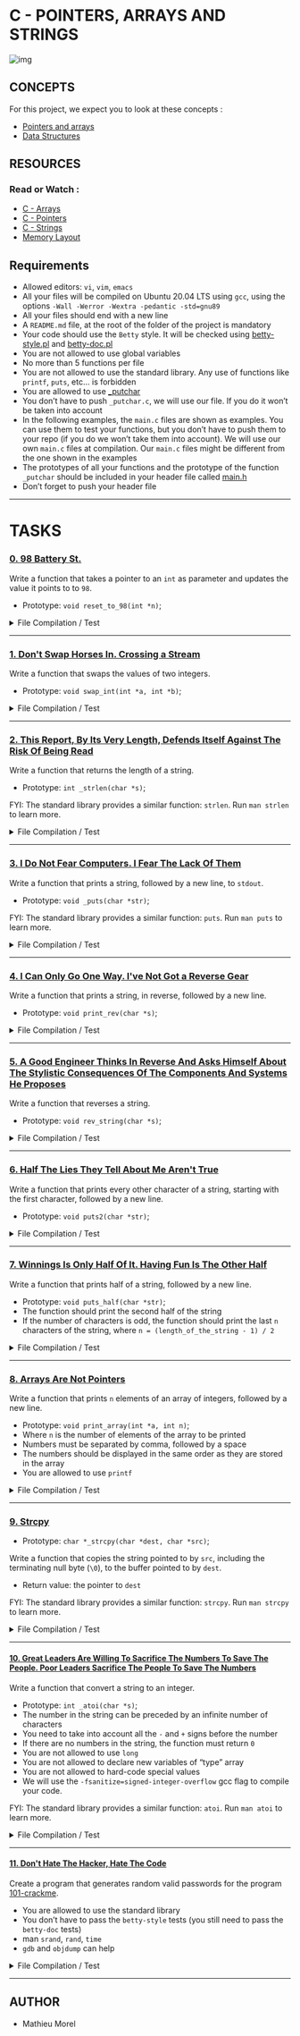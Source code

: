 # C - POINTERS, ARRAYS AND STRINGS

![img](https://s3.amazonaws.com/intranet-projects-files/holbertonschool-low_level_programming/216/IMG_2410.JPG)

## CONCEPTS

For this project, we expect you to look at these concepts :

- [Pointers and arrays](https://intranet.hbtn.io/concepts/888)
- [Data Structures](https://intranet.hbtn.io/concepts/889)

## RESOURCES
### Read or Watch :

- [C - Arrays](https://intranet.hbtn.io/rltoken/1PQnbj1BHB7w_mKhxhMWdg)
- [C - Pointers](https://intranet.hbtn.io/rltoken/G2_eTEuCaSAXfKYuEteXfQ)
- [C - Strings](https://intranet.hbtn.io/rltoken/N7AFmcH2JyKF35ly2RH1Uw)
- [Memory Layout](https://intranet.hbtn.io/rltoken/6MlL0ucmD6kNwXANZFZJEg)

## Requirements

- Allowed editors: `vi`, `vim`, `emacs`
- All your files will be compiled on Ubuntu 20.04 LTS using `gcc`, using the options `-Wall -Werror -Wextra -pedantic -std=gnu89`
- All your files should end with a new line
- A `README.md` file, at the root of the folder of the project is mandatory
- Your code should use the `Betty` style. It will be checked using [betty-style.pl](https://github.com/hs-hq/Betty/blob/master/betty-style.pl) and [betty-doc.pl](https://github.com/hs-hq/Betty/blob/master/betty-doc.pl)
- You are not allowed to use global variables
- No more than 5 functions per file
- You are not allowed to use the standard library. Any use of functions like `printf`, `puts`, etc… is forbidden
- You are allowed to use [_putchar](https://github.com/hs-hq/_putchar.c/blob/master/_putchar.c)
- You don’t have to push `_putchar.c`, we will use our file. If you do it won’t be taken into account
- In the following examples, the `main.c` files are shown as examples. You can use them to test your functions, but you don’t have to push them to your repo (if you do we won’t take them into account). We will use our own `main.c` files at compilation. Our `main.c` files might be different from the one shown in the examples
- The prototypes of all your functions and the prototype of the function `_putchar` should be included in your header file called [main.h](https://github.com/MathieuMorel62/holbertonschool-low_level_programming/blob/master/pointers_arrays_strings/main.h)
- Don’t forget to push your header file

----------------------------

# TASKS

### [0. 98 Battery St.](https://github.com/MathieuMorel62/holbertonschool-low_level_programming/blob/master/pointers_arrays_strings/0-reset_to_98.c)

Write a function that takes a pointer to an `int` as parameter and updates the value it points to to `98`.

- Prototype: `void reset_to_98(int *n)`;

<details>
<summary> File Compilation / Test </summary>
<br>

```
mathieu@ubuntu:~/$ cat 0-main.c

#include "main.h"
#include <stdio.h>

/**
 * main - check the code 
 *
 * Return: Always 0.
 */
int main(void)
{
    int n;

    n = 402;
    printf("n=%d\n", n);
    reset_to_98(&n);
    printf("n=%d\n", n);
    return (0);
}

mathieu@ubuntu:~/$ gcc -Wall -pedantic -Werror -Wextra -std=gnu89 0-main.c 0-reset_to_98.c -o 0-98
mathieu@ubuntu:~/$ ./0-98 
n=402
n=98
```
</details>

----------------------------------

### [1. Don't Swap Horses In. Crossing a Stream](https://github.com/MathieuMorel62/holbertonschool-low_level_programming/blob/master/pointers_arrays_strings/1-swap.c)

Write a function that swaps the values of two integers.

- Prototype: `void swap_int(int *a, int *b)`;

<details>
<summary> File Compilation / Test </summary>
<br>

```
mathieu@ubuntu:~/$ cat 1-main.c

#include "main.h"
#include <stdio.h>

/**
 * main - check the code
 *
 * Return: Always 0.
 */
int main(void)
{
    int a;
    int b;

    a = 98;
    b = 42;
    printf("a=%d, b=%d\n", a, b);
    swap_int(&a, &b);
    printf("a=%d, b=%d\n", a, b);
    return (0);
}

mathieu@ubuntu:~/$ gcc -Wall -pedantic -Werror -Wextra -std=gnu89 1-main.c 1-swap.c -o 1-swap
mathieu@ubuntu:~/$ ./1-swap 
a=98, b=42
a=42, b=98
```
</details>

----------------------------

### [2. This Report, By Its Very Length, Defends Itself Against The Risk Of Being Read](https://github.com/MathieuMorel62/holbertonschool-low_level_programming/blob/master/pointers_arrays_strings/2-strlen.c)

Write a function that returns the length of a string.

  - Prototype: `int _strlen(char *s)`;

FYI: The standard library provides a similar function: `strlen`. Run `man strlen` to learn more.
<details>
<summary> File Compilation / Test </summary>
<br>

```
mathieu@ubuntu:~/$ cat 2-main.c

#include "main.h"
#include <stdio.h>

/**
 * main - check the code
 *
 * Return: Always 0.
 */
int main(void)
{
    char *str;
    int len;

    str = "My first strlen!";
    len = _strlen(str);
    printf("%d\n", len);
    return (0);
}

mathieu@ubuntu:~/$ gcc -Wall -pedantic -Werror -Wextra -std=gnu89 2-main.c 2-strlen.c -o 2-strlen
mathieu@ubuntu:~/$ ./2-strlen 
16
```
</details>

----------------------

### [3. I Do Not Fear Computers. I Fear The Lack Of Them](https://github.com/MathieuMorel62/holbertonschool-low_level_programming/blob/master/pointers_arrays_strings/3-puts.c)

Write a function that prints a string, followed by a new line, to `stdout`.

- Prototype: `void _puts(char *str)`;

FYI: The standard library provides a similar function: `puts`. Run `man puts` to learn more.

<details>
<summary> File Compilation / Test </summary>
<br>

```
mathieu@ubuntu:~/$ cat 3-main.c

#include "main.h"

/**
 * main - check the code
 *
 * Return: Always 0.
 */
int main(void)
{
    char *str;

    str = "I do not fear computers. I fear the lack of them - Isaac Asimov";
    _puts(str);
    return (0);
}

mathieu@ubuntu:~/$ gcc -Wall -pedantic -Werror -Wextra -std=gnu89 _putchar.c 3-main.c 3-puts.c -o 3-puts
mathieu@ubuntu:~/$ ./3-puts 
I do not fear computers. I fear the lack of them - Isaac Asimov
```
</details>

-----------------------------

### [4. I Can Only Go One Way. I've Not Got a Reverse Gear](https://github.com/MathieuMorel62/holbertonschool-low_level_programming/blob/master/pointers_arrays_strings/4-print_rev.c)

Write a function that prints a string, in reverse, followed by a new line.

  - Prototype: `void print_rev(char *s)`;
<details>
<summary> File Compilation / Test </summary>
<br>

```
mathieu@ubuntu:~/$ cat 4-main.c

#include "main.h"

/**
 * main - check the code
 *
 * Return: Always 0.
 */
int main(void)
{
    char *str;

    str = "I do not fear computers. I fear the lack of them - Isaac Asimov";
    print_rev(str);
    return (0);
}

mathieu@ubuntu:~/$ gcc -Wall -pedantic -Werror -Wextra -std=gnu89 _putchar.c 4-main.c 4-print_rev.c -o 4-print_rev
mathieu@ubuntu:~/$ ./4-print_rev 
vomisA caasI - meht fo kcal eht raef I .sretupmoc raef ton od I
```
</details>

----------------------------

### [5. A Good Engineer Thinks In Reverse And Asks Himself About The Stylistic Consequences Of The Components And Systems He Proposes](https://github.com/MathieuMorel62/holbertonschool-low_level_programming/blob/master/pointers_arrays_strings/5-rev_string.c)

Write a function that reverses a string.

 - Prototype: `void rev_string(char *s)`;
<details>
<summary> File Compilation / Test </summary>
<br>

```
mathieu@ubuntu:~/$ cat 5-main.c

#include "main.h"
#include <stdio.h>

/**
 * main - check the code
 *
 * Return: Always 0.
 */
int main(void)
{
    char s[10] = "My School";

    printf("%s\n", s);
    rev_string(s);
    printf("%s\n", s);
    return (0);
}

mathieu@ubuntu:~/$ gcc -Wall -pedantic -Werror -Wextra -std=gnu89 5-main.c 5-rev_string.c -o 5-rev_string
mathieu@ubuntu:~/$ ./5-rev_string 
My School
loohcS yM
```
</details>

--------------------------------------

### [6. Half The Lies They Tell About Me Aren't True](https://github.com/MathieuMorel62/holbertonschool-low_level_programming/blob/master/pointers_arrays_strings/6-puts2.c)

Write a function that prints every other character of a string, starting with the first character, followed by a new line.

 - Prototype: `void puts2(char *str)`;
<details>
<summary> File Compilation / Test </summary>
<br>

```
mathieu@ubuntu:~/$ cat 6-main.c

#include "main.h"

/**
 * main - check the code
 *
 * Return: Always 0.
 */
int main(void)
{
    char *str;

    str = "0123456789";
    puts2(str);
    return (0);
}

mathieu@ubuntu:~/$ gcc -Wall -pedantic -Werror -Wextra -std=gnu89 _putchar.c 6-main.c 6-puts2.c -o 6-puts2
mathieu@ubuntu:~/$ ./6-puts2 
02468
```
</details>

--------------------------------

### [7. Winnings Is Only Half Of It. Having Fun Is The Other Half](https://github.com/MathieuMorel62/holbertonschool-low_level_programming/blob/master/pointers_arrays_strings/7-puts_half.c)

Write a function that prints half of a string, followed by a new line.

 - Prototype: `void puts_half(char *str)`;
 - The function should print the second half of the string
 - If the number of characters is odd, the function should print the last `n` characters of the string, where `n = (length_of_the_string - 1) / 2`
<details>
<summary> File Compilation / Test </summary>
<br>

```
mathieu@ubuntu:~/$ cat 7-main.c

#include "main.h"

/**
 * main - check the code
 *
 * Return: Always 0.
 */
int main(void)
{
    char *str;

    str = "0123456789";
    puts_half(str);
    return (0);
}

mathieu@ubuntu:~/$ gcc -Wall -pedantic -Werror -Wextra -std=gnu89 _putchar.c 7-main.c 7-puts_half.c -o 7-puts_half
mathieu@ubuntu:~/$ ./7-puts_half 
56789
```
</details>

------------------------------------------

### [8. Arrays Are Not Pointers](https://github.com/MathieuMorel62/holbertonschool-low_level_programming/blob/master/pointers_arrays_strings/8-print_array.c)

Write a function that prints `n` elements of an array of integers, followed by a new line.

 - Prototype: `void print_array(int *a, int n)`;
 - Where `n` is the number of elements of the array to be printed
 - Numbers must be separated by comma, followed by a space
 - The numbers should be displayed in the same order as they are stored in the array
 - You are allowed to use `printf`
<details>
<summary> File Compilation / Test </summary>
<br>

```
mathieu@ubuntu:~/$ cat 8-main.c

#include "main.h"

/**
 * main - check the code for
 *
 * Return: Always 0.
 */
int main(void)
{
    int array[5];

    array[0] = 98;
    array[1] = 402;
    array[2] = -198;
    array[3] = 298;
    array[4] = -1024;
    print_array(array, 5);
    return (0);
}

mathieu@ubuntu:~/$ gcc -Wall -pedantic -Werror -Wextra -std=gnu89 8-main.c 8-print_array.c -o 8-print_array
mathieu@ubuntu:~/$ ./8-print_array 
98, 402, -198, 298, -1024
```
</details>

-----------------------------------

### [9. Strcpy](https://github.com/MathieuMorel62/holbertonschool-low_level_programming/blob/master/pointers_arrays_strings/9-strcpy.c)

 - Prototype: `char *_strcpy(char *dest, char *src)`;

Write a function that copies the string pointed to by `src`, including the terminating null byte (`\0`), to the buffer pointed to by `dest`.

 - Return value: the pointer to `dest`

FYI: The standard library provides a similar function: `strcpy`. Run `man strcpy` to learn more.
<details>
<summary> File Compilation / Test </summary>
<br>

```
mathieu@ubuntu:~/$ cat 9-main.c

#include "main.h"
#include <stdio.h>

/**
 * main - check the code
 *
 * Return: Always 0.
 */
int main(void)
{
    char s1[98];
    char *ptr;

    ptr = _strcpy(s1, "First, solve the problem. Then, write the code\n");
    printf("%s", s1);
    printf("%s", ptr);
    return (0);
}

mathieu@ubuntu:~/$ gcc -Wall -pedantic -Werror -Wextra -std=gnu89 9-main.c 9-strcpy.c -o 9-strcpy
mathieu@ubuntu:~/$ ./9-strcpy 
First, solve the problem. Then, write the code
First, solve the problem. Then, write the code
```
</details>

---------------------------------

#### [10. Great Leaders Are Willing To Sacrifice The Numbers To Save The People. Poor Leaders Sacrifice The People To Save The Numbers](https://github.com/MathieuMorel62/holbertonschool-low_level_programming/blob/master/pointers_arrays_strings/100-atoi.c)

Write a function that convert a string to an integer.

- Prototype: `int _atoi(char *s)`;
- The number in the string can be preceded by an infinite number of characters
- You need to take into account all the `-` and `+` signs before the number
- If there are no numbers in the string, the function must return `0`
- You are not allowed to use `long`
- You are not allowed to declare new variables of “type” array
- You are not allowed to hard-code special values
- We will use the `-fsanitize=signed-integer-overflow` gcc flag to compile your code.

FYI: The standard library provides a similar function: `atoi`. Run `man atoi` to learn more.
<details>
<summary> File Compilation / Test </summary>
<br>

```
mathieu@ubuntu:~/$ cat 100-main.c

#include "main.h"
#include <stdio.h>

/**
 * main - check the code
 *
 * Return: Always 0.
 */
int main(void)
{
    int nb;

    nb = _atoi("98");
    printf("%d\n", nb);
    nb = _atoi("-402");
    printf("%d\n", nb);
    nb = _atoi("          ------++++++-----+++++--98");
    printf("%d\n", nb);
    nb = _atoi("214748364");
    printf("%d\n", nb);
    nb = _atoi("0");
    printf("%d\n", nb);
    nb = _atoi("Suite 402");
    printf("%d\n", nb);
    nb = _atoi("         +      +    -    -98 Battery Street; San Francisco, CA 94111 - USA             ");
    printf("%d\n", nb);
    nb = _atoi("---++++ -++ Sui - te -   402 #cisfun :)");
    printf("%d\n", nb);
    return (0);
}

mathieu@ubuntu:~/$ gcc -Wall -pedantic -Werror -Wextra -std=gnu89 -fsanitize=signed-integer-overflow 100-main.c 100-atoi.c -o 100-atoi
mathieu@ubuntu:~/$ ./100-atoi 
98
-402
-98
214748364
0
402
98
402
```
</details>

-------------------------------

#### [11. Don't Hate The Hacker, Hate The Code](https://github.com/MathieuMorel62/holbertonschool-low_level_programming/blob/master/pointers_arrays_strings/101-keygen.c)

Create a program that generates random valid passwords for the program [101-crackme](https://github.com/hs-hq/0x04.c).

- You are allowed to use the standard library
- You don’t have to pass the `betty-style` tests (you still need to pass the `betty-doc` tests)
- man `srand`, `rand`, `time`
- `gdb` and `objdump` can help
<details>
<summary> File Compilation / Test </summary>
<br>

```
mathieu@ubuntu:~/$ gcc -Wall -pedantic -Werror -Wextra 101-keygen.c -o 101-keygen
mathieu@ubuntu:~/$ ./101-crackme "`./101-keygen`"
Tada! Congrats
```
</details>

---------------------------

## AUTHOR

- Mathieu Morel
